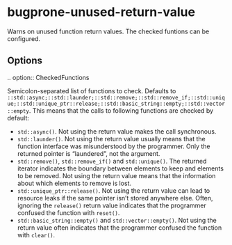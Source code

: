 bugprone-unused-return-value
============================

Warns on unused function return values. The checked funtions can be
configured.

Options
-------

.. option:: CheckedFunctions

Semicolon-separated list of functions to check. Defaults to
`::std::async;::std::launder;::std::remove;::std::remove_if;::std::unique;::std::unique_ptr::release;::std::basic_string::empty;::std::vector::empty`.
This means that the calls to following functions are checked by default:

-   `std::async()`. Not using the return value makes the call
    synchronous.
-   `std::launder()`. Not using the return value usually means that the
    function interface was misunderstood by the programmer. Only the
    returned pointer is “laundered”, not the argument.
-   `std::remove()`, `std::remove_if()` and `std::unique()`. The
    returned iterator indicates the boundary between elements to keep
    and elements to be removed. Not using the return value means that
    the information about which elements to remove is lost.
-   `std::unique_ptr::release()`. Not using the return value can lead to
    resource leaks if the same pointer isn’t stored anywhere else.
    Often, ignoring the `release()` return value indicates that the
    programmer confused the function with `reset()`.
-   `std::basic_string::empty()` and `std::vector::empty()`. Not using
    the return value often indicates that the programmer confused the
    function with `clear()`.
